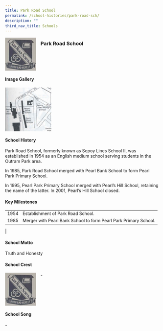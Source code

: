```yaml
---
title: Park Road School
permalink: /school-histories/park-road-sch/
description: ""
third_nav_title: Schools
---
```

<img src="/images/parkroadsch1.png" style="width:20%;margin-right:15px;" align = "left">

### **Park Road School**

<br clear="left">

#### **Image Gallery**

<p><a href="https://staging.d1yxymztqoj7qn.amplifyapp.com/images/parkroadsch2.jpg">  
<img src="/images/parkroadsch2.jpg" style="width:30%;margin-right:15px;" align = "left">
</a></p>

<br clear="left">

#### **School History**
Park Road School, formerly known as Sepoy Lines School II, was established in 1954 as an English medium school serving students in the Outram Park area.  
  
In 1985, Park Road School merged with Pearl Bank School to form Pearl Park Primary School.  
  
In 1995, Pearl Park Primary School merged with Pearl’s Hill School, retaining the name of the latter. In 2001, Pearl’s Hill School closed.

#### **Key Milestones**

|  |  |
|:---:|---|
| 1954 | Establishment of Park Road School. |
| 1985 | Merger with Pearl Bank School to form Pearl Park Primary School. |
|

#### **School Motto**
Truth and Honesty

#### **School Crest**
<img src="/images/parkroadsch1.png" style="width:20%;margin-right:15px;" align = "left">

\-

<br clear="left">

#### **School Song**
\-